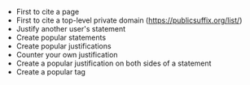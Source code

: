* First to cite a page
* First to cite a top-level private domain (https://publicsuffix.org/list/)
* Justify another user's statement
* Create popular statements
* Create popular justifications
* Counter your own justification
* Create a popular justification on both sides of a statement
* Create a popular tag
